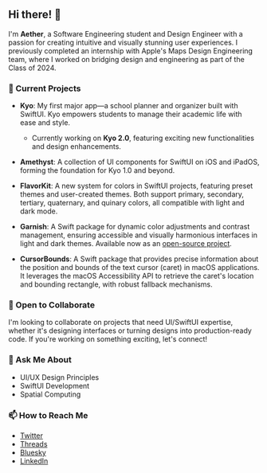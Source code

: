 ## Hi there! 👋

I'm **Aether**, a Software Engineering student and Design Engineer with a passion for creating intuitive and visually stunning user experiences. I previously completed an internship with Apple's Maps Design Engineering team, where I worked on bridging design and engineering as part of the Class of 2024.

### 🚀 Current Projects

- **Kyo**: My first major app—a school planner and organizer built with SwiftUI. Kyo empowers students to manage their academic life with ease and style.  
  - Currently working on **Kyo 2.0**, featuring exciting new functionalities and design enhancements.  

- **Amethyst**: A collection of UI components for SwiftUI on iOS and iPadOS, forming the foundation for Kyo 1.0 and beyond.  

- **FlavorKit**: A new system for colors in SwiftUI projects, featuring preset themes and user-created themes. Both support primary, secondary, tertiary, quaternary, and quinary colors, all compatible with light and dark mode.

- **Garnish**: A Swift package for dynamic color adjustments and contrast management, ensuring accessible and visually harmonious interfaces in light and dark themes. Available now as an [open-source project](https://github.com/Aeastr/Garnish).

- **CursorBounds**: A Swift package that provides precise information about the position and bounds of the text cursor (caret) in macOS applications.  
  It leverages the macOS Accessibility API to retrieve the caret's location and bounding rectangle, with robust fallback mechanisms.

### 🤝 Open to Collaborate

I'm looking to collaborate on projects that need UI/SwiftUI expertise, whether it's designing interfaces or turning designs into production-ready code. If you're working on something exciting, let's connect!

### 💬 Ask Me About

- UI/UX Design Principles  
- SwiftUI Development  
- Spatial Computing  

### 📫 How to Reach Me

- [Twitter](https://x.com/AetherAurelia)  
- [Threads](https://www.threads.net/@aetheraurelia)  
- [Bluesky](https://bsky.app/profile/aethers.world)  
- [LinkedIn](https://www.linkedin.com/in/willjones24)
